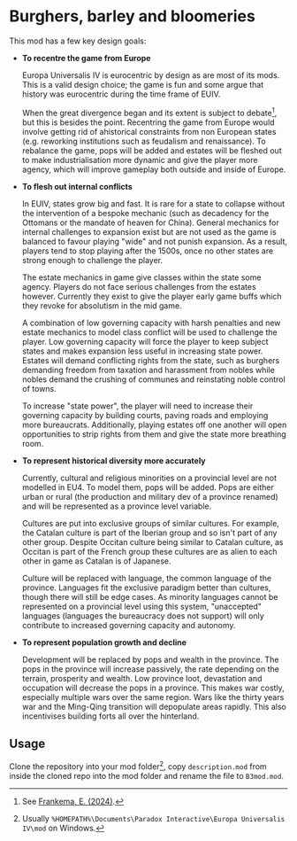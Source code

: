 # Burghers, barley and bloomeries

This mod has a few key design goals:

- **To recentre the game from Europe**

    Europa Universalis IV is eurocentric by design as are most of its mods.
    This is a valid design choice;
    the game is fun and some argue that history was eurocentric during the time frame of EUIV.

    When the great divergence began and its extent is subject to debate[^divergence], but this is besides the point.
    Recentring the game from Europe would involve getting rid of ahistorical constraints from non European states (e.g. reworking institutions such as feudalism and renaissance).
    To rebalance the game, pops will be added and estates will be fleshed out to make industrialisation more dynamic and give the player more agency, which will improve gameplay both outside and inside of Europe.

[^divergence]: See [Frankema, E. (2024)](https://doi.org/10.1111/joes.12609).

- **To flesh out internal conflicts**

    In EUIV, states grow big and fast.
    It is rare for a state to collapse without the intervention of a bespoke mechanic (such as decadency for the Ottomans or the mandate of heaven for China).
    General mechanics for internal challenges to expansion exist but are not used as the game is balanced to favour playing "wide" and not punish expansion.
    As a result, players tend to stop playing after the 1500s, once no other states are strong enough to challenge the player.

    The estate mechanics in game give classes within the state some agency.
    Players do not face serious challenges from the estates however.
    Currently they exist to give the player early game buffs which they revoke for absolutism in the mid game.

    A combination of low governing capacity with harsh penalties and new estate mechanics to model class conflict will be used to challenge the player.
    Low governing capacity will force the player to keep subject states and makes expansion less useful in increasing state power.
    Estates will demand conflicting rights from the state, such as burghers demanding freedom from taxation and harassment from nobles while nobles demand the crushing of communes and reinstating noble control of towns.

    To increase "state power", the player will need to increase their governing capacity by building courts, paving roads and employing more bureaucrats.
    Additionally, playing estates off one another will open opportunities to strip rights from them and give the state more breathing room.

- **To represent historical diversity more accurately**

    Currently, cultural and religious minorities on a provincial level are not modelled in EU4.
    To model them, pops will be added.
    Pops are either urban or rural (the production and military dev of a province renamed) and will be represented as a province level variable.

    Cultures are put into exclusive groups of similar cultures.
    For example, the Catalan culture is part of the Iberian group and so isn't part of any other group.
    Despite Occitan culture being similar to Catalan culture, as Occitan is part of the French group these cultures are as alien to each other in game as Catalan is of Japanese.

    Culture will be replaced with language, the common language of the province.
    Languages fit the exclusive paradigm better than cultures, though there will still be edge cases.
    As minority languages cannot be represented on a provincial level using this system, "unaccepted" languages (languages the bureaucracy does not support) will only contribute to increased governing capacity and autonomy.

- **To represent population growth and decline**

    Development will be replaced by pops and wealth in the province.
    The pops in the province will increase passively, the rate depending on the terrain, prosperity and wealth.
    Low province loot, devastation and occupation will decrease the pops in a province.
    This makes war costly, especially multiple wars over the same region.
    Wars like the thirty years war and the Ming-Qing transition will depopulate areas rapidly.
    This also incentivises building forts all over the hinterland.

## Usage
Clone the repository into your mod folder[^modfolder], copy `description.mod` from inside the cloned repo into the mod folder and rename the file to `B3mod.mod`.

[^modfolder]: Usually `%HOMEPATH%\Documents\Paradox Interactive\Europa Universalis IV\mod` on Windows.
